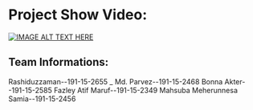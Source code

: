 # Project Show Video:




[![IMAGE ALT TEXT HERE](https://img.youtube.com/vi/oP7wm-0Iyas/0.jpg)](https://www.youtube.com/watch?v=oP7wm-0Iyas)

## Team Informations:
Rashiduzzaman--191-15-2655 _
Md. Parvez--191-15-2468
Bonna Akter--191-15-2585
Fazley Atif Maruf--191-15-2349
Mahsuba Meherunnesa Samia--191-15-2456
